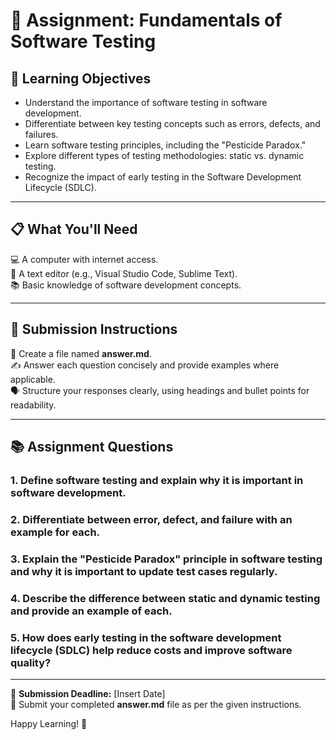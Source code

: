 # 📝 Assignment: Fundamentals of Software Testing  

## 🎯 Learning Objectives  
- Understand the importance of software testing in software development.  
- Differentiate between key testing concepts such as errors, defects, and failures.  
- Learn software testing principles, including the "Pesticide Paradox."  
- Explore different types of testing methodologies: static vs. dynamic testing.  
- Recognize the impact of early testing in the Software Development Lifecycle (SDLC).  

---

## 📋 What You'll Need  
💻 A computer with internet access.  
📝 A text editor (e.g., Visual Studio Code, Sublime Text).  
📚 Basic knowledge of software development concepts.  

---

## 📝 Submission Instructions  
📂 Create a file named **answer.md**.  
✍️ Answer each question concisely and provide examples where applicable.  
🗣️ Structure your responses clearly, using headings and bullet points for readability.  

---

## 📚 Assignment Questions  

### 1. Define software testing and explain why it is important in software development.  

### 2. Differentiate between error, defect, and failure with an example for each.  

### 3. Explain the "Pesticide Paradox" principle in software testing and why it is important to update test cases regularly.  

### 4. Describe the difference between static and dynamic testing and provide an example of each.  

### 5. How does early testing in the software development lifecycle (SDLC) help reduce costs and improve software quality?  

---

📌 **Submission Deadline:** [Insert Date]  
📩 Submit your completed **answer.md** file as per the given instructions.  

Happy Learning! 🚀  
